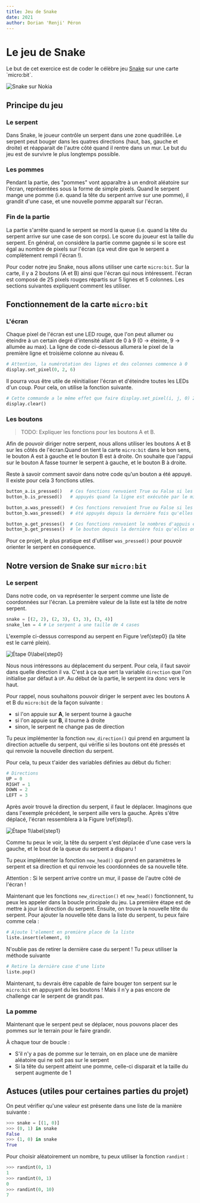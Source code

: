 ```yaml
---
title: Jeu de Snake
date: 2021
author: Dorian 'Renji' Péron
---
```


# Le jeu de Snake

Le but de cet exercice est de coder le célèbre jeu [Snake](https://fr.wikipedia.org/wiki/Snake_(genre_de_jeu_vid%C3%A9o)) sur une carte `micro:bit`.

![Snake sur Nokia](imgs/snake.jpg)

## Principe du jeu

### Le serpent

Dans Snake, le joueur contrôle un serpent dans une zone quadrillée. Le serpent peut bouger dans les quatres directions (haut, bas, gauche et droite) et réapparait de l'autre côté quand il rentre dans un mur. Le but du jeu est de survivre le plus longtemps possible.

### Les pommes

Pendant la partie, des "pommes" vont apparaître à un endroit aléatoire sur l'écran, représentées sous la forme de simple pixels. Quand le serpent mange une pomme (i.e. quand la tête du serpent arrive sur une pomme), il grandit d'une case, et une nouvelle pomme apparaît sur l'écran.

### Fin de la partie

La partie s'arrête quand le serpent se mord la queue (i.e. quand la tête du serpent arrive sur une case de son corps). Le score du joueur est la taille du serpent. En général, on considère la partie comme gagnée si le score est égal au nombre de pixels sur l'écran (ça veut dire que le serpent a complètement rempli l'écran !).

Pour coder notre jeu Snake, nous allons utiliser une carte `micro:bit`. Sur la carte, il y a 2 boutons (A et B) ainsi que l'écran qui nous intéressent. l'écran est composé de 25 pixels rouges répartis sur 5 lignes et 5 colonnes. Les sections suivantes expliquent comment les utiliser.

## Fonctionnement de la carte `micro:bit`

### L'écran

Chaque pixel de l'écran est une LED rouge, que l'on peut allumer ou éteindre à un certain degré d'intensité allant de 0 à 9 (0 -> éteinte, 9 -> allumée au max). La ligne de code ci-dessous allumera le pixel de la première ligne et troisième colonne au niveau 6.

```py
# Attention, la numérotation des lignes et des colonnes commence à 0
display.set_pixel(0, 2, 6)
```

Il pourra vous être utile de réinitialiser l'écran et d'éteindre toutes les LEDs d'un coup. Pour cela, on utilise la fonction suivante.

```py
# Cette commande a le même effet que faire display.set_pixel(i, j, 0) 25 fois !
display.clear()
```

### Les boutons

> TODO: Expliquer les fonctions pour les boutons A et B.

Afin de pouvoir diriger notre serpent, nous allons utiliser les boutons A et B sur les côtés de l'écran.Quand on tient la carte `micro:bit` dans le bon sens, le bouton A est à gauche et le bouton B est à droite. On souhaite que l'appui sur le bouton A fasse tourner le serpent à gauche, et le bouton B à droite.

Reste à savoir comment savoir dans notre code qu'un bouton a été appuyé. Il existe pour cela 3 fonctions utiles.

```py
button_a.is_pressed()   # Ces fonctions renvoient True ou False si les boutons sont
button_b.is_pressed()   # appuyés quand la ligne est exécutée par le micro:bit

button_a.was_pressed()  # Ces fonctions renvoient True ou False si les boutons ont
button_b.was_pressed()  # été appuyés depuis la dernière fois qu'elles ont été appelées

button_a.get_presses()  # Ces fonctions renvoient le nombres d'appuis effectués sur
button_b.get_presses()  # le bouton depuis la dernière fois qu'elles ont été appelées
```

Pour ce projet, le plus pratique est d'utiliser `was_pressed()` pour pouvoir orienter le serpent en conséquence.

## Notre version de Snake sur `micro:bit`

### Le serpent

Dans notre code, on va représenter le serpent comme une liste de coordonnées sur l'écran. La première valeur de la liste est la tête de notre serpent.

```py
snake = [(2, 2), (2, 3), (3, 3), (3, 4)]
snake_len = 4 # Le serpent a une taille de 4 cases
```

L'exemple ci-dessus correspond au serpent en Figure \ref{step0} (la tête est le carré plein).

![Étape 0\label{step0}](imgs/snake_0.png)

Nous nous intéressons au déplacement du serpent. Pour cela,
il faut savoir dans quelle direction il va. C'est à ça que sert la variable `direction` que l'on initialise par défaut à `UP`. Au début de la partie, le serpent ira donc vers le haut.

Pour rappel, nous souhaitons pouvoir diriger le serpent avec les boutons A et B du `micro:bit` de la façon suivante :

- si l'on appuie sur **A**, le serpent tourne à gauche
- si l'on appuie sur **B**, il tourne à droite
- sinon, le serpent ne change pas de direction

Tu peux implémenter la fonction `new_direction()` qui prend en argument la direction actuelle du serpent, qui vérifie si les boutons ont été pressés et qui renvoie la nouvelle direction du serpent.

Pour cela, tu peux t'aider des variables définies au début du ficher:

```py
# Directions
UP = 0
RIGHT = 1
DOWN = 2
LEFT = 3
```

Après avoir trouvé la direction du serpent, il faut le déplacer. Imaginons que dans l'exemple précédent, le serpent aille vers la gauche. Après s'être déplacé, l'écran ressemblera à la Figure \ref{step1}.

![Étape 1\label{step1}](imgs/snake_1.png)

Comme tu peux le voir, la tête du serpent s'est déplacée d'une case vers la gauche, et le bout de la queue du serpent a disparu !

Tu peux implémenter la fonction `new_head()` qui prend en paramètres le serpent et sa direction et qui renvoie les coordonnées de sa nouvelle tête.

Attention : Si le serpent arrive contre un mur, il passe de l'autre côté de l'écran !

Maintenant que les fonctions `new_direction()` et `new_head()` fonctionnent, tu peux les appeler dans la boucle principale du jeu. La première étape est de mettre à jour la direction du serpent. Ensuite, on trouve la nouvelle tête du serpent. Pour ajouter la nouvelle tête dans la liste du serpent, tu peux faire comme cela :

```py
# Ajoute l'element en première place de la liste
liste.insert(element, 0)
```

N'oublie pas de retirer la dernière case du serpent !
Tu peux utiliser la méthode suivante

```py
# Retire la dernière case d'une liste
liste.pop()
```

Maintenant, tu devrais être capable de faire bouger ton serpent sur le `micro:bit` en appuyant du les boutons ! Mais il n'y a pas encore de challenge car le serpent de grandit pas.

### La pomme

Maintenant que le serpent peut se déplacer, nous pouvons placer des pommes sur le terrain pour le faire grandir.

À chaque tour de boucle :

- S'il n'y a pas de pomme sur le terrain, on en place une de manière aléatoire qui ne soit pas sur le serpent
- Si la tête du serpent atteint une pomme, celle-ci disparait et la taille du serpent augmente de 1

## Astuces (utiles pour certaines parties du projet)

On peut vérifier qu'une valeur est présente dans une liste de la manière suivante :

```py
>>> snake = [(1, 0)]
>>> (0, 1) in snake
False
>>> (1, 0) in snake
True
```

Pour choisir aléatoirement un nombre, tu peux utiliser la fonction `randint` :

```py
>>> randint(0, 1)
1
>>> randint(0, 1)
0
>>> randint(0, 10)
7
```


